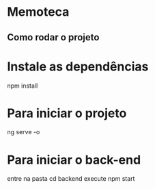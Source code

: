 # Memoteca

## Como rodar o projeto

# Instale as dependências
npm install

# Para iniciar o projeto 
ng serve -o
# Para iniciar o back-end 
entre na pasta cd backend
execute npm start
